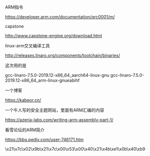 ARM指令

https://developer.arm.com/documentation/qrc0001/m/

capstone

http://www.capstone-engine.org/download.html

linux-arm交叉编译工具

http://releases.linaro.org/components/toolchain/binaries/

这次用的是

gcc-linaro-7.5.0-2019.12-x86_64_aarch64-linux-gnu
gcc-linaro-7.5.0-2019.12-x86_64_arm-linux-gnueabihf



一个博客

https://kabeor.cn/



一个牛人写的安全主题网站，里面有ARM汇编的内容

https://azeria-labs.com/writing-arm-assembly-part-1/



看雪论坛的ARM简介

https://bbs.pediy.com/user-746171.htm



\x21\x7c\x02\x9b\x21\x7c\x00\x53\x00\x40\x21\x4b\xe1\x0b\x40\xb9

























